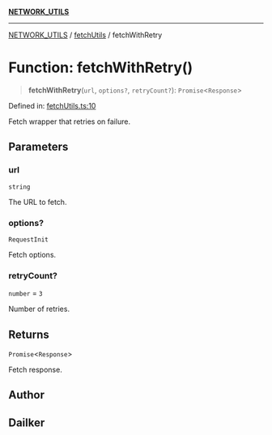 [**NETWORK_UTILS**](../../README.md)

***

[NETWORK_UTILS](../../README.md) / [fetchUtils](../README.md) / fetchWithRetry

# Function: fetchWithRetry()

> **fetchWithRetry**(`url`, `options?`, `retryCount?`): `Promise`\<`Response`\>

Defined in: [fetchUtils.ts:10](https://github.com/dailker/everyutil/blob/cee559aadda9e0c298e06364cba9020e97a8b19b/src/network/fetchUtils.ts#L10)

Fetch wrapper that retries on failure.

## Parameters

### url

`string`

The URL to fetch.

### options?

`RequestInit`

Fetch options.

### retryCount?

`number` = `3`

Number of retries.

## Returns

`Promise`\<`Response`\>

Fetch response.

## Author

## Dailker
